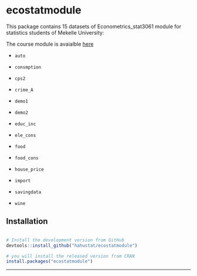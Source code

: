 # ecostatmodule



This package contains 15 datasets of Econometrics_stat3061 module for statistics students of Mekelle University:

The course module is avaialble [here](https://github.com/hahustat/Econometrics-Module)

* `auto`

* `consmption`

* `cps2`

* `crime_A`

* `demo1`

* `demo2`

* `educ_inc`

* `ele_cons`

* `food`

* `food_cons`

* `house_price`

* `import`

* `savingdata`

* `wine`



## Installation

```R

# Install the development version from GitHub
devtools::install_github("hahustat/ecostatmodule")

# you will install the released version from CRAN
install.packages("ecostatmodule")
```

-----

